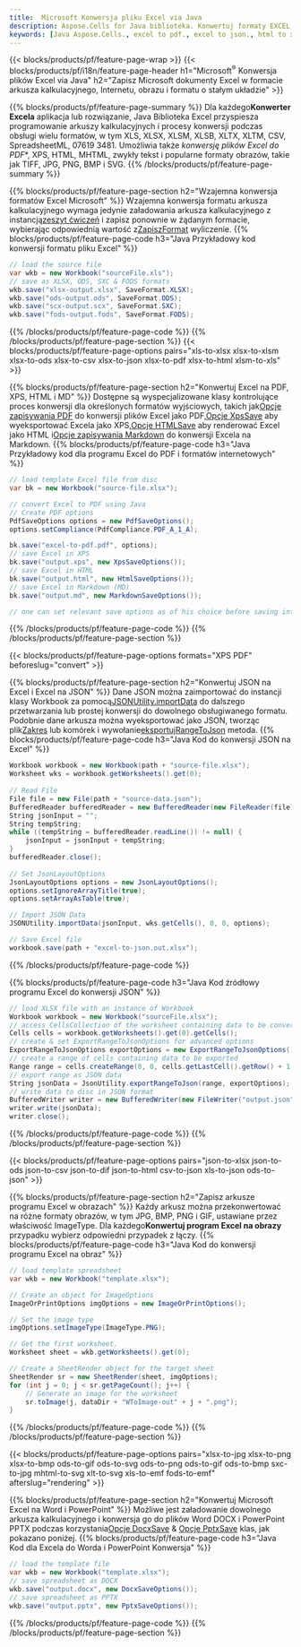 ```yaml
---
title:  Microsoft Konwersja pliku Excel via Java
description: Aspose.Cells for Java biblioteka. Konwertuj formaty EXCEL, JSON, PDF, XML, HTML, TXT, TSV, CSV, SQL, JPG, PNG i więcej za pomocą zaledwie kilku linii kodu Java.
keywords: [Java Aspose.Cells., excel to pdf., excel to json., html to xps., csv to json., json to pdf., xml to excel and Convert files between various formats in Java]
---
```

{{< blocks/products/pf/feature-page-wrap >}}
{{< blocks/products/pf/i18n/feature-page-header h1="Microsoft<sup>&reg;</sup> Konwersja plików Excel via Java" h2="Zapisz Microsoft dokumenty Excel w formacie arkusza kalkulacyjnego, Internetu, obrazu i formatu o stałym układzie" >}}

{{% blocks/products/pf/feature-page-summary %}}
 Dla każdego**Konwerter Excela** aplikacja lub rozwiązanie, Java Biblioteka Excel przyspiesza programowanie arkuszy kalkulacyjnych i procesy konwersji podczas obsługi wielu formatów, w tym XLS, XLSX, XLSM, XLSB, XLTX, XLTM, CSV, SpreadsheetML, 07619 3481. Umożliwia także *konwersję plików Excel do PDF**, XPS, HTML, MHTML, zwykły tekst i popularne formaty obrazów, takie jak TIFF, JPG, PNG, BMP i SVG.
{{% /blocks/products/pf/feature-page-summary %}}

{{% blocks/products/pf/feature-page-section h2="Wzajemna konwersja formatów Excel Microsoft" %}}
 Wzajemna konwersja formatu arkusza kalkulacyjnego wymaga jedynie załadowania arkusza kalkulacyjnego z instancją[zeszyt ćwiczeń](https://reference.aspose.com/cells/java/com.aspose.cells/Workbook) i zapisz ponownie w żądanym formacie, wybierając odpowiednią wartość z[ZapiszFormat](https://reference.aspose.com/cells/java/com.aspose.cells/SaveFormat) wyliczenie.
{{% blocks/products/pf/feature-page-code h3="Java Przykładowy kod konwersji formatu pliku Excel" %}}

```cs
// load the source file
var wkb = new Workbook("sourceFile.xls");
// save as XLSX, ODS, SXC & FODS formats
wkb.save("xlsx-output.xlsx", SaveFormat.XLSX);
wkb.save("ods-output.ods", SaveFormat.ODS);
wkb.save("scx-output.scx", SaveFormat.SXC);
wkb.save("fods-output.fods", SaveFormat.FODS);
```
{{% /blocks/products/pf/feature-page-code %}}
{{% /blocks/products/pf/feature-page-section %}}
{{< blocks/products/pf/feature-page-options pairs="xls-to-xlsx xlsx-to-xlsm xlsx-to-ods xlsx-to-csv xlsx-to-json xlsx-to-pdf xlsx-to-html xlsm-to-xls" >}}


{{% blocks/products/pf/feature-page-section h2="Konwertuj Excel na PDF, XPS, HTML i MD" %}}
 Dostępne są wyspecjalizowane klasy kontrolujące proces konwersji dla określonych formatów wyjściowych, takich jak[Opcje zapisywania PDF](https://reference.aspose.com/cells/java/com.aspose.cells/PdfSaveOptions) do konwersji plików Excel jako PDF,[Opcje XpsSave](https://reference.aspose.com/cells/java/com.aspose.cells/XpsSaveOptions) aby wyeksportować Excela jako XPS,[Opcje HTMLSave](https://reference.aspose.com/cells/java/com.aspose.cells/HtmlSaveOptions) aby renderować Excel jako HTML i[Opcje zapisywania Markdown](https://reference.aspose.com/cells/java/com.aspose.cells/MarkdownSaveOptions) do konwersji Excela na Markdown.
{{% blocks/products/pf/feature-page-code h3="Java Przykładowy kod dla programu Excel do PDF i formatów internetowych" %}}

```cs
// load template Excel file from disc
var bk = new Workbook("source-file.xlsx");

// convert Excel to PDF using Java
// Create PDF options
PdfSaveOptions options = new PdfSaveOptions();
options.setCompliance(PdfCompliance.PDF_A_1_A);

bk.save("excel-to-pdf.pdf", options);
// save Excel in XPS
bk.save("output.xps", new XpsSaveOptions());
// save Excel in HTML
bk.save("output.html", new HtmlSaveOptions());
// save Excel in Markdown (MD)
bk.save("output.md", new MarkdownSaveOptions());

// one can set relevant save options as of his choice before saving into relevant format
```
{{% /blocks/products/pf/feature-page-code %}}
{{% /blocks/products/pf/feature-page-section %}}

{{< blocks/products/pf/feature-page-options formats="XPS PDF" beforeslug="convert" >}}

{{% blocks/products/pf/feature-page-section h2="Konwertuj JSON na Excel i Excel na JSON" %}}
 Dane JSON można zaimportować do instancji klasy Workbook za pomocą[JSONUtility.importData](https://reference.aspose.com/cells/java/com.aspose.cells/jsonutility#importData) do dalszego przetwarzania lub prostej konwersji do dowolnego obsługiwanego formatu. Podobnie dane arkusza można wyeksportować jako JSON, tworząc plik[Zakres](https://reference.aspose.com/cells/java/com.aspose.cells/range) lub komórek i wywołanie[eksportujRangeToJson](https://reference.aspose.com/cells/java/com.aspose.cells/jsonutility) metoda.
{{% blocks/products/pf/feature-page-code h3="Java Kod do konwersji JSON na Excel" %}}
```cs
Workbook workbook = new Workbook(path + "source-file.xlsx");
Worksheet wks = workbook.getWorksheets().get(0);
		
// Read File
File file = new File(path + "source-data.json");
BufferedReader bufferedReader = new BufferedReader(new FileReader(file));
String jsonInput = "";
String tempString;
while ((tempString = bufferedReader.readLine()) != null) {
	jsonInput = jsonInput + tempString; 
}
bufferedReader.close();
							
// Set JsonLayoutOptions
JsonLayoutOptions options = new JsonLayoutOptions();
options.setIgnoreArrayTitle(true);
options.setArrayAsTable(true);

// Import JSON Data
JSONUtility.importData(jsonInput, wks.getCells(), 0, 0, options);

// Save Excel file
workbook.save(path + "excel-to-json.out.xlsx");
```
{{% /blocks/products/pf/feature-page-code %}}

{{% blocks/products/pf/feature-page-code h3="Java Kod źródłowy programu Excel do konwersji JSON" %}}
```cs
// load XLSX file with an instance of Workbook
Workbook workbook = new Workbook("sourceFile.xlsx");
// access CellsCollection of the worksheet containing data to be converted
Cells cells = workbook.getWorksheets().get(0).getCells();
// create & set ExportRangeToJsonOptions for advanced options
ExportRangeToJsonOptions exportOptions = new ExportRangeToJsonOptions();
// create a range of cells containing data to be exported
Range range = cells.createRange(0, 0, cells.getLastCell().getRow() + 1, cells.getLastCell().getColumn() + 1);
// export range as JSON data
String jsonData = JsonUtility.exportRangeToJson(range, exportOptions);
// write data to disc in JSON format
BufferedWriter writer = new BufferedWriter(new FileWriter("output.json"));
writer.write(jsonData);
writer.close();    
```
{{% /blocks/products/pf/feature-page-code %}}
{{% /blocks/products/pf/feature-page-section %}}

{{< blocks/products/pf/feature-page-options pairs="json-to-xlsx json-to-ods json-to-csv json-to-dif json-to-html csv-to-json xls-to-json ods-to-json" >}}

{{% blocks/products/pf/feature-page-section h2="Zapisz arkusze programu Excel w obrazach" %}}
 Każdy arkusz można przekonwertować na różne formaty obrazów, w tym JPG, BMP, PNG i GIF, ustawiane przez właściwość ImageType. Dla każdego**Konwertuj program Excel na obrazy** przypadku wybierz odpowiedni przypadek z łączy.
{{% blocks/products/pf/feature-page-code h3="Java Kod do konwersji programu Excel na obraz" %}}
```cs
// load template spreadsheet
var wkb = new Workbook("template.xlsx");

// Create an object for ImageOptions
ImageOrPrintOptions imgOptions = new ImageOrPrintOptions();

// Set the image type
imgOptions.setImageType(ImageType.PNG);

// Get the first worksheet.
Worksheet sheet = wkb.getWorksheets().get(0);

// Create a SheetRender object for the target sheet
SheetRender sr = new SheetRender(sheet, imgOptions);
for (int j = 0; j < sr.getPageCount(); j++) {
	// Generate an image for the worksheet
	sr.toImage(j, dataDir + "WToImage-out" + j + ".png");
}
```
{{% /blocks/products/pf/feature-page-code %}}
{{% /blocks/products/pf/feature-page-section %}}

{{< blocks/products/pf/feature-page-options pairs="xlsx-to-jpg xlsx-to-png xlsx-to-bmp ods-to-gif ods-to-svg ods-to-png ods-to-gif ods-to-bmp sxc-to-jpg mhtml-to-svg xlt-to-svg xls-to-emf fods-to-emf" afterslug="rendering" >}}

{{% blocks/products/pf/feature-page-section h2="Konwertuj Microsoft Excel na Word i PowerPoint" %}}
Możliwe jest załadowanie dowolnego arkusza kalkulacyjnego i konwersja go do plików Word DOCX i PowerPoint PPTX podczas korzystania[Opcje DocxSave](https://reference.aspose.com/cells/java/com.aspose.cells/DocxSaveOptions) & [Opcje PptxSave](https://reference.aspose.com/cells/java/com.aspose.cells/PptxSaveOptions) klas, jak pokazano poniżej.
{{% blocks/products/pf/feature-page-code h3="Java Kod dla Excela do Worda i PowerPoint Konwersja" %}}
```cs
// load the template file
var wkb = new Workbook("template.xlsx");
// save spreadsheet as DOCX
wkb.save("output.docx", new DocxSaveOptions());
// save spreadsheet as PPTX
wkb.save("output.pptx", new PptxSaveOptions());
```
{{% /blocks/products/pf/feature-page-code %}}
{{% /blocks/products/pf/feature-page-section %}}
